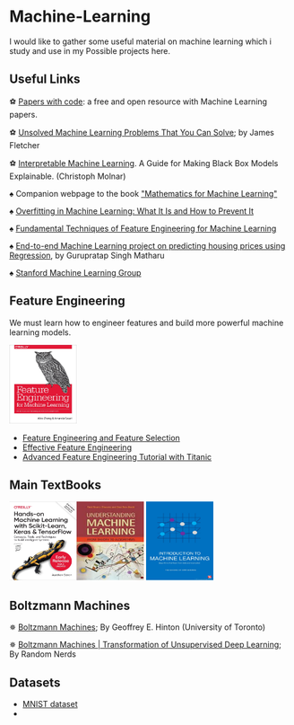 # Machine-Learning
I would like to gather some useful material on machine learning which i study and use in my Possible  projects here.
## Useful Links
&#9917; <a href="https://paperswithcode.com">Papers with code</a>: a free and open resource with Machine Learning papers.

&#9917; <a href="https://blog.grakn.ai/unsolved-machine-learning-problems-that-you-can-solve-35e4ddc561b9">Unsolved Machine Learning Problems That You Can Solve</a>; by James Fletcher

&#9917; <a href="https://christophm.github.io/interpretable-ml-book/">Interpretable Machine Learning</a>. A Guide for Making Black Box Models Explainable. (Christoph Molnar)

&spades; Companion webpage to the book <a href="https://mml-book.github.io/"> "Mathematics for Machine Learning" </a>

&spades; <a href="https://elitedatascience.com/overfitting-in-machine-learning">Overfitting in Machine Learning: What It Is and How to Prevent It</a>

&spades; <a href="https://towardsdatascience.com/feature-engineering-for-machine-learning-3a5e293a5114">Fundamental Techniques of Feature Engineering for Machine Learning</a>

&spades; <a href="https://medium.com/@gurupratap.matharu/end-to-end-machine-learning-project-on-predicting-housing-prices-using-regression-7ab7832840ab">End-to-end Machine Learning project on predicting housing prices using Regression</a>, by Gurupratap Singh Matharu

&spades; <a href="https://stanfordmlgroup.github.io/">Stanford Machine Learning Group</a>

## Feature Engineering
We must learn how to engineer features and build more powerful machine learning models.

<img src="https://github.com/Erfaan-Rostami/Machine-Learning/blob/master/feature%20engineering.jpg"  title="Feature Engineering for Machine Learning" height="140" width="120" />

- <a href="https://www.kaggle.com/kashnitsky/topic-6-feature-engineering-and-feature-selection">Feature Engineering and Feature Selection</a>
- <a href="https://www.kaggle.com/rejasupotaro/effective-feature-engineering">Effective Feature Engineering</a>
- <a href="https://www.kaggle.com/gunesevitan/advanced-feature-engineering-tutorial-with-titanic">Advanced Feature Engineering Tutorial with Titanic</a>
## Main TextBooks
 <img src="https://github.com/Erfaan-Rostami/Machine-Learning/blob/master/hands%20on%20machine%20learning.jpg"  title="Hands-on Machine Learning with Scikit-Learn, Keras, and TensorFlow" height="140" width="120" /><img src="https://github.com/Erfaan-Rostami/Machine-Learning/blob/master/understanding%20machine%20learning.jpg"  title="Understanding Machine Learning" height="140" width="120" />
 <img src="https://github.com/Erfaan-Rostami/Machine-Learning/blob/master/introductiontomachinelearningpersontyleapril2014-140420122430-phpapp01-thumbnail-4.jpg"  title="Alex Smola, and S.V.N. Vishwanathan" height="140" width="120" />
## Boltzmann Machines
&#10037; <a href="https://www.cs.toronto.edu/~hinton/csc321/readings/boltz321.pdf">Boltzmann Machines</a>; By Geoffrey E. Hinton (University of Toronto)

&#10037; <a href="https://medium.com/@neuralnets/boltzmann-machines-transformation-of-unsupervised-deep-learning-part-1-42659a74f530">Boltzmann Machines | Transformation of Unsupervised Deep Learning</a>; By Random Nerds
## Datasets
- <a href="http://yann.lecun.com/exdb/mnist/">MNIST dataset</a>
- <a href=""></a>
